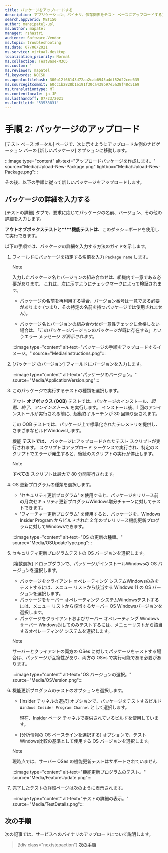 ```yaml
---
title: パッケージをアップロードする
description: アプリケーション、バイナリ、依存関係をテスト ベースにアップロードする方法
search.appverid: MET150
author: mansipatel-usl
ms.author: mapatel
manager: rshastri
audience: Software-Vendor
ms.topic: troubleshooting
ms.date: 07/06/2021
ms.service: virtual-desktop
localization_priority: Normal
ms.collection: TestBase-M365
ms.custom: ''
ms.reviewer: mapatel
f1.keywords: NOCSH
ms.openlocfilehash: 300b12f66143d72aa2cab6945a4df52d22ced635
ms.sourcegitcommit: 60cc1b2828b1e191f30ca439b97e5a38f48c5169
ms.translationtype: MT
ms.contentlocale: ja-JP
ms.lasthandoff: 07/23/2021
ms.locfileid: "53538831"
---
```

# <a name="step-2-uploading-a-package"></a>手順 2: パッケージのアップロード

[テスト ベース ポータル] ページで、次に示すようにアップロード左側のナビゲーション バーの [新しいパッケージ] オプションに移動します。

:::image type="content" alt-text="アップロードパッケージを作成します。" source="Media/Upload-New-Package.png" lightbox="Media/Upload-New-Package.png":::

その後、以下の手順に従って新しいパッケージをアップロードします。

## <a name="enter-details-for-your-package"></a>パッケージの詳細を入力する

[テストの詳細] タブで、要求に応じてパッケージの名前、バージョン、その他の詳細を入力します。 

**アウトオブボックステストと****機能テストは**、このダッシュボードを使用して実行できます。

以下の手順では、パッケージの詳細を入力する方法のガイドを示します。

1.  フィールドにパッケージを指定する名前を入力 `Package name` します。

    > [!Note]  
    > 入力したパッケージ名とバージョンの組み合わせは、組織内で一意である必要があります。 これは、次に示すようにチェックマークによって検証されます。
  
    - パッケージの名前を再利用する場合、バージョン番号は一意である必要があります (つまり、その特定の名前を持つパッケージでは使用されません)。

    - パッケージ名とバージョンの組み合わせが一意性チェックに合格しない場合は、「このパッケージバージョンのパッケージが既に存在する」というエラー メッセージ *が表示されます*。 

    :::image type="content" alt-text="パッケージの手順をアップロードするイメージ。" source="Media/Instructions.png":::

2. [パッケージ のバージョン] フィールドにバージョンを入力します。

    :::image type="content" alt-text="パッケージのバージョン。" source="Media/ApplicationVersion.png":::

3.  このパッケージで実行するテストの種類を選択します。

    アウト **オブボックス (OOB)** テストでは、パッケージのインストール、*起動*、*終了*、*アンインストール* を実行します。 インストール後、1 回のアンインストールが実行される前に、起動終了ルーチンが 30 回繰り返されます。 
    
    この OOB テストでは、パッケージ上で標準化されたテレメトリを提供し、さまざまなビルドWindowsします。

    機能 **テストでは、** パッケージにアップロードされたテスト スクリプトが実行されます。 スクリプトはアップロード シーケンスで実行され、特定のスクリプトでエラーが発生すると、後続のスクリプトの実行が停止します。

    > [!Note]
    > **すべての** スクリプトは最大で 80 分間実行されます。 
    
4.  OS 更新プログラムの種類を選択します。

    - 'セキュリティ更新プログラム' を使用すると、パッケージをリリース前の月次セキュリティ更新プログラムWindows増分チャーンに対してテストできます。 
    - 'フィーチャー更新プログラム' を使用すると、パッケージを、Windows Insider Program からビルドされた 2 年のプレリリース機能更新プログラムに対してWindowsできます。
    <!---
    Change to the correct picture
    -->
    :::image type="content" alt-text="OS の更新の種類。" source="Media/OSUpdateType.png":::

5.  セキュリティ更新プログラムテストの OS バージョンを選択します。

    [複数選択] ドロップダウンで、パッケージがインストールWindowsの OS バージョンを選択します。 

    - パッケージをクライアント オペレーティング システムWindowsのみをテストするには、メニュー リストから該当する Windows 11 の OS バージョンを選択します。
    - パッケージをサーバー オペレーティング システムWindowsテストするには、メニュー リストから該当するサーバー OS Windowsバージョンを選択します。
    - パッケージをクライアントおよびサーバー オペレーティング Windowsサーバー Windows対してのみテストするには、メニューリストから該当するオペレーティング システムを選択します。 

    > [!Note]
    > サーバーとクライアントの両方の OSes に対してパッケージをテストする場合は、パッケージが互換性があり、両方の OSes で実行可能である必要があります。

    :::image type="content" alt-text="OS バージョンの選択。" source="Media/OSVersion.png":::
    <!---
    Change to the correct picture
    -->

6.  機能更新プログラムのテストのオプションを選択します。

    - [Insider チャネルの選択] オプションで、パッケージをテストするビルド `Windows Insider Program Channel` として選択します。
  
      現在、Insider ベータ チャネルで提供されているビルドを使用しています。

    - [分析情報の OS ベースラインを選択する] オプションで、テストWindows比較の基準として使用する OS バージョンを選択します。 

    > [!Note]
    > 現時点では、サーバー OSes の機能更新テストはサポートされていません
    <!---
    Note to actual note format for markdown
    -->
    <!---
    Change to the correct picture
    -->
    :::image type="content" alt-text="機能更新プログラムのテスト。" source="Media/FeatureUpdate.png":::

7.  完了したテストの詳細ページは次のように表示されます。 

    :::image type="content" alt-text="テストの詳細の表示。" source="Media/TestDetails.png":::

## <a name="next-steps"></a>次の手順

次の記事では、サービスへのバイナリのアップロードについて説明します。

> [!div class="nextstepaction"]
> [次の手順](binaries.md)

<!---
Add button for next page
-->

